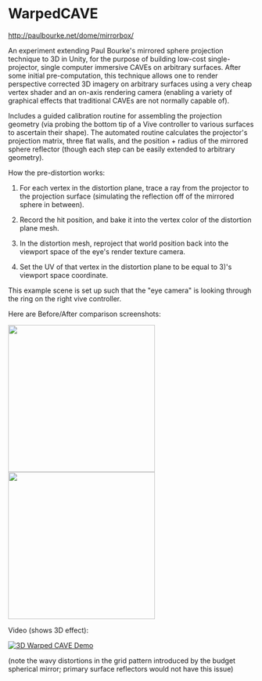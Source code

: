 WarpedCAVE
=====================

http://paulbourke.net/dome/mirrorbox/

An experiment extending Paul Bourke's mirrored sphere projection technique to 3D in Unity, for the purpose of building low-cost single-projector, single computer immersive CAVEs on arbitrary surfaces.  After some initial pre-computation, this technique allows one to render perspective corrected 3D imagery on arbitrary surfaces using a very cheap vertex shader and an on-axis rendering camera (enabling a variety of graphical effects that traditional CAVEs are not normally capable of).

Includes a guided calibration routine for assembling the projection geometry (via probing the bottom tip of a Vive controller to various surfaces to ascertain their shape).   The automated routine calculates the projector's projection matrix, three flat walls, and the position + radius of the mirrored sphere reflector (though each step can be easily extended to arbitrary geometry).


How the pre-distortion works:

1) For each vertex in the distortion plane, trace a ray from the projector to the projection surface (simulating the reflection off of the mirrored sphere in between).

2) Record the hit position, and bake it into the vertex color of the distortion plane mesh.

3) In the distortion mesh, reproject that world position back into the viewport space of the eye's render texture camera.

4) Set the UV of that vertex in the distortion plane to be equal to 3)'s viewport space coordinate.


This example scene is set up such that the "eye camera" is looking through the ring on the right vive controller.

Here are Before/After comparison screenshots:

<img src="https://github.com/zalo/WarpedCAVE/raw/master/Images/Before.png" width="300"> <img src="https://github.com/zalo/WarpedCAVE/raw/master/Images/After.png" width="300">

Video (shows 3D effect):

[![3D Warped CAVE Demo](http://img.youtube.com/vi/IcZejDUULB8/0.jpg)](http://www.youtube.com/watch?v=IcZejDUULB8)

(note the wavy distortions in the grid pattern introduced by the budget spherical mirror; primary surface reflectors would not have this issue)

